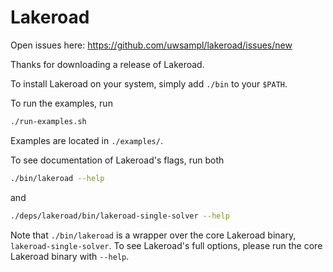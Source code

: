# Lakeroad

Open issues here:
<https://github.com/uwsampl/lakeroad/issues/new>

Thanks for downloading a release of Lakeroad.

To install Lakeroad on your system, simply add `./bin` to your `$PATH`.

To run the examples, run

```sh
./run-examples.sh
```

Examples are located in `./examples/`.

To see documentation of Lakeroad's flags, run both

```sh
./bin/lakeroad --help
```

and

```sh
./deps/lakeroad/bin/lakeroad-single-solver --help
```

Note that `./bin/lakeroad` is a wrapper over the core Lakeroad binary, `lakeroad-single-solver`. To see Lakeroad's full options, please run the core Lakeroad binary with `--help`.
